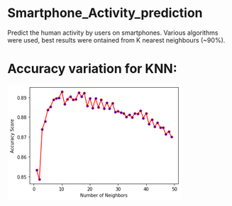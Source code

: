 # Smartphone_Activity_prediction
Predict the human activity by users on smartphones. Various algorithms were used, best results were ontained from K nearest neighbours (~90%).
# Accuracy variation for KNN:
![img](https://raw.githubusercontent.com/ArnavBalyan/Smartphone_Activity_prediction/master/data/res.png)
